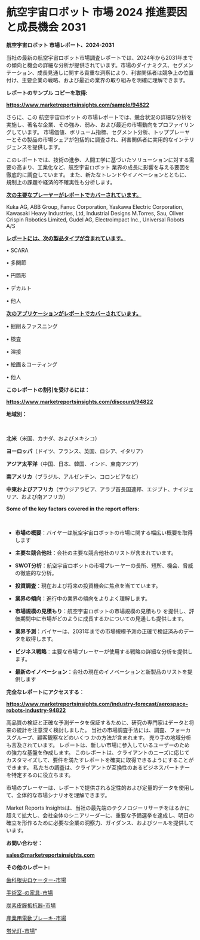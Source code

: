 # 航空宇宙ロボット 市場 2024 推進要因と成長機会 2031

<strong>航空宇宙ロボット 市場レポート、2024-2031</strong>

当社の最新の航空宇宙ロボット市場調査レポートでは、2024年から2031年までの傾向と機会の詳細な分析が提供されています。市場のダイナミクス、セグメンテーション、成長見通しに関する貴重な洞察により、利害関係者は競争上の位置付け、主要企業の戦略、および最近の業界の取り組みを明確に理解できます。



<strong>レポートのサンプル コピーを取得:</strong> <a href=https://www.marketreportsinsights.com/sample/94822>

<strong><u>https://www.marketreportsinsights.com/sample/94822</u></strong></a>

さらに、この 航空宇宙ロボット の市場レポートでは、競合状況の詳細な分析を実施し、著名な企業、その強み、弱み、および最近の市場動向をプロファイリングしています。 市場価値、ボリューム指標、セグメント分析、トッププレーヤーとその製品の市場シェアが包括的に調査され、利害関係者に実用的なインテリジェンスを提供します。

このレポートでは、技術の進歩、人間工学に基づいたソリューションに対する需要の高まり、工業化など、航空宇宙ロボット 業界の成長に影響を与える要因を徹底的に調査しています。 また、新たなトレンドやイノベーションとともに、規制上の課題や経済的不確実性も分析します。



<strong><u>次の主要なプレーヤーがレポートでカバーされています。</u></strong>

Kuka AG, ABB Group, Fanuc Corporation, Yaskawa Electric Corporation, Kawasaki Heavy Industries, Ltd, Industrial Designs M.Torres, Sau, Oliver Crispin Robotics Limited, Gudel AG, Electroimpact Inc., Universal Robots A/S



<strong><u><b>レポートには、次の製品タイプが含まれています。</b></u></strong>

• SCARA

• 多関節

• 円筒形

• デカルト

• 他人



<strong><u><b>次のアプリケーションがレポートでカバーされています。</b></u></strong>

• 掘削＆ファスニング

• 検査

• 溶接

• 絵画＆コーティング

• 他人



<strong><b>このレポートの割引を受けるには：</b></strong>

<a href=https://www.marketreportsinsights.com/discount/94822>

<strong><u>https://www.marketreportsinsights.com/discount/94822</u></strong></a>



<strong>地域別：</strong>

<strong> </strong>



<strong>北米</strong>（米国、カナダ、およびメキシコ）



<strong>ヨーロッパ</strong>（ドイツ、フランス、英国、ロシア、イタリア）



<strong>アジア太平洋</strong>（中国、日本、韓国、インド、東南アジア）



<strong>南アメリカ</strong>（ブラジル、アルゼンチン、コロンビアなど）



<strong>中東およびアフリカ</strong>（サウジアラビア、アラブ首長国連邦、エジプト、ナイジェリア、および南アフリカ）



<strong>Some of the key factors covered in the report offers:</strong>

<strong> </strong>
<ul>
  <li>

<strong>市場の概要</strong>：バイヤーは航空宇宙ロボットの市場に関する幅広い概要を取得します</li>
  <li>

<strong>主要な競合他社</strong>：会社の主要な競合他社のリストが含まれています。</li>
  <li>

<strong>SWOT分析</strong>：航空宇宙ロボットの市場プレーヤーの長所、短所、機会、脅威の徹底的な分析。</li>
  <li>

<strong>投資調査</strong>：現在および将来の投資機会に焦点を当てています。</li>
  <li>

<strong>業界の傾向</strong>：進行中の業界の傾向をよりよく理解します。</li>
  <li>

<strong>市場規模の見積もり</strong>：航空宇宙ロボットの市場規模の見積もり を提供し、評価期間中に市場がどのように成長するかについての見通しも提供します。</li>
  <li>

<strong>業界予測</strong>：バイヤーは、2031年までの市場規模予測の正確で検証済みのデータを取得します。</li>
  <li>

<strong>ビジネス戦略</strong>：主要な市場プレーヤーが使用する戦略の詳細な分析を提供します。</li>
  <li>

<strong>最新のイノベーション</strong>：会社の現在のイノベーションと新製品のリストを提供します</li>
</ul>


<strong>完全なレポートにアクセスする</strong>：

<a href=https://www.marketreportsinsights.com/industry-forecast/aerospace-robots-industry-94822>

<strong><u>https://www.marketreportsinsights.com/industry-forecast/aerospace-robots-industry-94822</u></strong></a>

高品質の検証と正確な予測データを保証するために、研究の専門家はデータと将来の統計を注意深く検討しました。 当社の市場調査手法には、調査、フォーカスグループ、顧客観察などのいくつ かの方法が含まれます。 売り手の地域分析も言及されています。 レポートは、新しい市場に参入しているユーザーのための強力な基盤を作成します。 このレポートは、クライアントのニーズに応じてカスタマイズして、要件を満たすレポートを確実に取得できるようにすることができます。 私たちの調査は、クライアントが互換性のあるビジネスパートナーを特定するのに役立ちます。

市場のプレーヤーは、レポートで提供される定性的および定量的データを使用して、全体的な市場シナリオを理解できます。

Market Reports Insightsは、当社の最先端のテクノロジーリサーチをはるかに超えて拡大し、会社全体のシニアリーダーに、重要な予備選挙を達成し、明日の確立を形作るために必要な企業の洞察力、ガイダンス、およびツールを提供しています。



<strong><b>お問い合わせ</b></strong>：

<a href=mailto:sales@marketreportsinsights.com>

<strong><u>sales@marketreportsinsights.com</u></strong></a>



<strong>その他のレポート:</strong>

<a href=https://www.linkedin.com/pulse/歯科根尖ロケーター-市場-2023-swot-分析と最新イノベーション-uvlgf/>歯科根尖ロケーター-市場</a>

<a href=https://www.linkedin.com/pulse/手術室-の家具-市場-2023-swot-分析と最新イノベーション-2030-scsjf/>手術室-の家具-市場</a>

<a href=https://www.linkedin.com/pulse/炭素皮膜抵抗器-市場-2023-総合分析と事業成長戦略-2030-data-dive-discoveries-24-analysis-k7w5f/>炭素皮膜抵抗器-市場</a>

<a href=https://www.linkedin.com/pulse/産業用電動ブレーキ-市場-2023-最新の-cagr-および成長分析-2030-pr-news-hub-alxbf/>産業用電動ブレーキ-市場</a>

<a href=https://www.linkedin.com/pulse/蛍光灯-市場-2023-swot-分析と成長率-2030-market-maverick-diaries-24-analysi-qh4jf/>蛍光灯-市場</a>"
